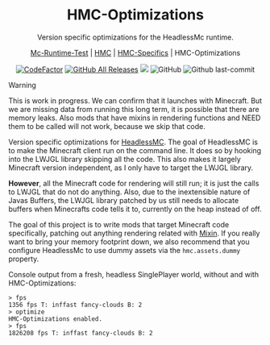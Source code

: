 <h1 align="center" style="font-weight: normal;"><b>HMC-Optimizations</b></h1>
<p align="center">Version specific optimizations for the HeadlessMc runtime.</p>
<p align="center"><a href="https://github.com/3arthqu4ke/mc-runtime-test">Mc-Runtime-Test</a> | <a href="https://github.com/3arthqu4ke/headlessmc">HMC</a> | <a href="https://github.com/3arthqu4ke/hmc-specifics">HMC-Specifics</a> | HMC-Optimizations</p>

<div align="center">

[![CodeFactor](https://www.codefactor.io/repository/github/3arthqu4ke/hmc-optimizations/badge/1.20.4)](https://www.codefactor.io/repository/github/3arthqu4ke/hmc-optimizations/overview/1.20.4)
[![GitHub All Releases](https://img.shields.io/github/downloads/3arthqu4ke/hmc-optimizations/total.svg)](https://github.com/3arthqu4ke/hmc-optimizations/releases)
![](https://github.com/3arthqu4ke/hmc-optimizations/actions/workflows/run-matrix.yml/badge.svg)
![GitHub](https://img.shields.io/github/license/3arthqu4ke/hmc-optimizations)
![Github last-commit](https://img.shields.io/github/last-commit/3arthqu4ke/hmc-optimizations)

</div>

> [!WARNING]
> This is work in progress. 
> We can confirm that it launches with Minecraft.
> But we are missing data from running this long term, 
> it is possible that there are memory leaks.
> Also mods that have mixins in rendering functions and NEED
> them to be called will not work, because we skip that code.

Version specific optimizations for [HeadlessMC](https://github.com/3arthqu4ke/headlessmc).
The goal of HeadlessMC is to make the Minecraft client run on the command line. It does so by
hooking into the LWJGL library skipping all the code. This also makes it largely
Minecraft version independent, as I only have to target the LWJGL library.

**However**, all the Minecraft code for rendering will still run;
it is just the calls to LWJGL that do not do anything.
Also, due to the inextensible nature of Javas Buffers, the LWJGL library patched by us still
needs to allocate buffers when Minecrafts code tells it to, currently on the heap instead of off.

The goal of this project is to write mods that target Minecraft code specifically, patching out
anything rendering related with [Mixin](https://github.com/SpongePowered/Mixin).
If you really want to bring your memory footprint down,
we also recommend that you configure HeadlessMc to use
dummy assets via the `hmc.assets.dummy` property.

Console output from a fresh, headless SinglePlayer world, without and with HMC-Optimizations:

```
> fps
1356 fps T: inffast fancy-clouds B: 2
> optimize
HMC-Optimizations enabled.
> fps
1826208 fps T: inffast fancy-clouds B: 2
```
